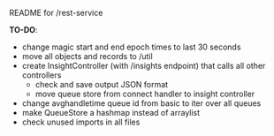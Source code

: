 
README for /rest-service

**TO-DO**:
- change magic start and end epoch times to last 30 seconds
- move all objects and records to /util
- create InsightController (with /insights endpoint) that calls all other controllers
  - check and save output JSON format
  - move queue store from connect handler to insight controller
- change avghandletime queue id from basic to iter over all queues
- make QueueStore a hashmap instead of arraylist
- check unused imports in all files